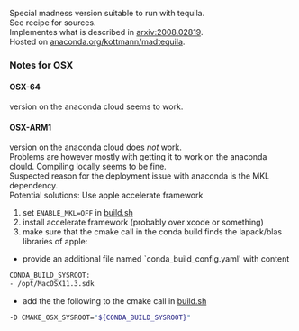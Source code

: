 Special madness version suitable to run with tequila.  
See recipe for sources.  
Implementes what is described in [arxiv:2008.02819](https://arxiv.org/abs/2008.02819).  
Hosted on [anaconda.org/kottmann/madtequila](https://anaconda.org/kottmann/madtequila).  

### Notes for OSX
#### OSX-64 
version on the anaconda cloud seems to work. 
#### OSX-ARM1 
version on the anaconda cloud does *not* work.  
Problems are however mostly with getting it to work on the anaconda clould. Compiling locally seems to be fine.  
Suspected reason for the deployment issue with anaconda is the MKL dependency.  
Potential solutions: Use apple accelerate framework
1. set `ENABLE_MKL=OFF` in [build.sh](build.sh)
2. install accelerate framework (probably over xcode or something)
3. make sure that the cmake call in the conda build finds the lapack/blas libraries of apple:
  - provide an additional file named `conda_build_config.yaml' with content
  ```bash
  CONDA_BUILD_SYSROOT:
  - /opt/MacOSX11.3.sdk
  ```
  - add the the following to the cmake call in [build.sh](build.sh)
  ```bash
  -D CMAKE_OSX_SYSROOT="${CONDA_BUILD_SYSROOT}"
  ```
